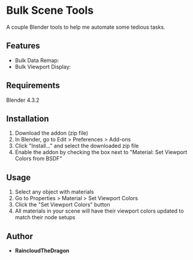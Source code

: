 # Bulk Scene Tools

A couple Blender tools to help me automate some tedious tasks.

## Features

- Bulk Data Remap:
- Bulk Viewport Display: 

## Requirements

Blender 4.3.2

## Installation

1. Download the addon (zip file)
2. In Blender, go to Edit > Preferences > Add-ons
3. Click "Install..." and select the downloaded zip file
4. Enable the addon by checking the box next to "Material: Set Viewport Colors from BSDF"

## Usage

1. Select any object with materials
2. Go to Properties > Material > Set Viewport Colors
3. Click the "Set Viewport Colors" button
4. All materials in your scene will have their viewport colors updated to match their node setups

## Author

- **RaincloudTheDragon**